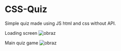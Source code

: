 # CSS-Quiz
Simple quiz made using JS html and css without API.

Loading screen
![obraz](https://user-images.githubusercontent.com/102172769/195218652-d86a90b7-9b86-45e9-85e9-d1f7d58d5fd6.png)


Main quiz game
![obraz](https://user-images.githubusercontent.com/102172769/195218563-64855d9c-034d-48b4-bc5f-eb03d314edd9.png)


